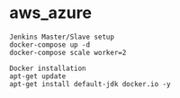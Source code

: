 # aws_azure

```
Jenkins Master/Slave setup
docker-compose up -d
docker-compose scale worker=2
```

```
Docker installation
apt-get update
apt-get install default-jdk docker.io -y
```

